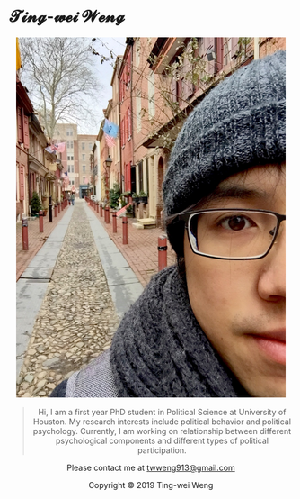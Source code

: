 # 𝓣𝓲𝓷𝓰-𝔀𝓮𝓲 𝓦𝓮𝓷𝓰

<div align=center> <img width="480" height="640" src="IMG_4774.jpg"/>


> Hi, I am a first year PhD student in Political Science at University of Houston.
>My research interests include political behavior and political psychology. Currently, I am working on relationship between different psychological components and different types of political participation.

Please contact me at twweng913@gmail.com



Copyright © 2019 Ting-wei Weng
